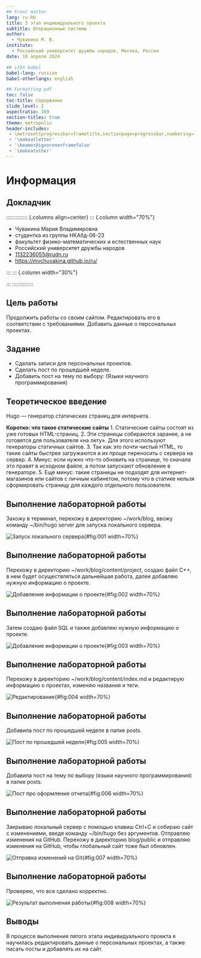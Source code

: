 ```yaml
---
## Front matter
lang: ru-RU
title: 5 этап индивидуального проекта
subtitle: Операционные системы
author:
  - Чувакина М. В.
institute:
  - Российский университет дружбы народов, Москва, Россия
date: 18 апреля 2024

## i18n babel
babel-lang: russian
babel-otherlangs: english

## Formatting pdf
toc: false
toc-title: Содержание
slide_level: 2
aspectratio: 169
section-titles: true
theme: metropolis
header-includes:
 - \metroset{progressbar=frametitle,sectionpage=progressbar,numbering=fraction}
 - '\makeatletter'
 - '\beamer@ignorenonframefalse'
 - '\makeatother'
---
```


# Информация

## Докладчик

:::::::::::::: {.columns align=center}
::: {.column width="70%"}

  * Чувакина Мария Владимировна
  * студентка из группы НКАбд-06-23
  * факультет физико-математических и естественных наук
  * Российский университет дружбы народов
  * [1132236055@rudn.ru](mailto:1132236055@rudn.ru)
  * <https://mvchuvakina.github.io/ru/>

:::
::: {.column width="30%"}

:::
::::::::::::::

## Цель работы

Продолжить работы со своим сайтом. Редактировать его в соответствии с требованиями. Добавить данные о персональных проектах.

## Задание

- Сделать записи для персональных проектов.
- Сделать пост по прошедшей неделе.
- Добавить пост на тему по выбору:
        (Языки научного программирования)


## Теоретическое введение

Hugo — генератор статических страниц для интернета.

**Коротко: что такое статические сайты**
    1. Статические сайты состоят из уже готовых HTML-страниц.
    2. Эти страницы собираются заранее, а не готовятся для пользователя «на лету». Для этого используют генераторы статичных сайтов.
    3. Так как это почти чистый HTML, то такие сайты быстрее загружаются и их проще переносить с сервера на сервер.
    4. Минус: если нужно что-то обновить на странице, то сначала это правят в исходном файле, а потом запускают обновление в генераторе.
    5. Ещё минус: такие страницы не подходят для интернет-магазинов или сайтов с личным кабинетом, потому что в статике нельзя сформировать страницу для каждого отдельного пользователя.

## Выполнение лабораторной работы

Захожу в терминал, перехожу в директорию ~/work/blog, ввожу команду ~/bin/hugo server для запуска локального сервера. 

![Запуск локального сервера](image/1.png){#fig:001 width=70%}

## Выполнение лабораторной работы

Перехожу в директорию ~/work/blog/content/project, создаю файл C++, в нем будет осуществляться дальнейшая работа, далее добавляю нужную информацию о проекте. 

![Добавление информации о проекте](image/2.png){#fig:002 width=70%} 

## Выполнение лабораторной работы

Затем создаю файл SQL и также добавляю нужную информацию о проекте. 

![Добавление информации о проекте](image/3.png){#fig:003 width=70%}

## Выполнение лабораторной работы

Перехожу в директорию ~/work/blog/content/index.md и редактирую информацию о проектах, изменяю названия и теги. 

![Редактирование](image/4.png){#fig:004 width=70%}

## Выполнение лабораторной работы

Добавила пост по прошедшей неделе в папке posts. 

![Пост по прошедшей неделе](image/5.png){#fig:005 width=70%}

## Выполнение лабораторной работы

Добавила пост на тему по выбору (языки научного программирования) в папке posts.

![Пост про оформление отчета](image/6.png){#fig:006 width=70%}

## Выполнение лабораторной работы

Закрываю локальный сервер с помощью клавиш Ctrl+C и собираю сайт с изменениями, введя команду ~/bin/hugo без аргументов. Отправляю изменения на GitHub. Перехожу в директорию blog/public и отправляю изменения на GitHub, чтобы глобальный сайт тоже был обновлен.

![Отправка изменений на Git](image/7.png){#fig:007 width=70%}

## Выполнение лабораторной работы

Проверяю, что все сделано корректно.

![Результат выполнения работы](image/8.png){#fig:008 width=70%}

## Выводы

В процессе выполнения пятого этапа индивидуального проекта я научилась редактировать данные о персональных проектах, а также писать посты и добавлять их на сайт.

